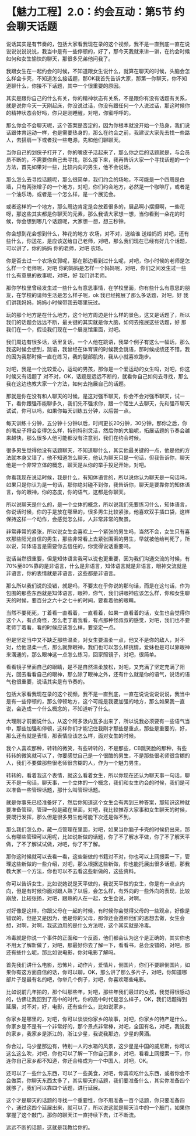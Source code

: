 # 【魅力工程】2.0：约会互动：第5节 约会聊天话题

说话其实是有节奏的，包括大家看我现在录的这个视频，我不是一直到底一直在说说说说说说说，我当中是有一些停顿的，好了，那今天我就来讲一讲，在约会时候如何和女生愉快的聊天，那很多兄弟他问我了。

我跟女生在一起约会的时候，不知道跟女生说什么，就算在聊天的时候，头脑会怎么样会卡壳，不知道怎么接话题，那OK我首先告诉大家，那第一你聊天，你不知道聊什么，你接不下话题，其中一个很重要的原因。

其实是跟你自己的什么有关，你的精神状态有关系，不是跟你有没有话题有关系，就是说你今天一天刚起床，你没说过话，你没有跟任何一个人说过话，那这时候你的精神状态会好吗，你只是刚睡醒，对吧，你蜜呼呼的。

那么你会不会聊天呢，这个答案是否定的，因为你根本就没开始一个热身，我们说话跟体育运动一样，也是需要热身的，那么在约会之前，我建议大家先去找一些路人，去搭扇一下或者找一些电源，先和他们聊聊天。

当你自己的划侠子打开了，你的嘴皮子活起来了，那么你之后的话题就是，与会员员不断的，不需要你自己去寻找，那么接下来，我再告诉大家一个寻找话题的一个方法，首先如果对一些，比较内向的男生，他不会说话。

那么怎么去寻找话题呢，那么很简单，我们约会的场地，不可能是一个四周是白墙，只有两张增子的一个地方，对吧，你们约会地方，必然是一个咖啡厅，或者是一个油乐场，或者是一个怎么样，是一个展览会。

或者这样的一个地方，那么周边肯定是会放着很多的，展品啊小摆摄啊，一些花呀，那这些其实都是你聊天的元素，那么我请大家想一想，当你看到一朵花的时候，你会想到哪几个话题呢，大家想一想，想三秒钟。

你会想到花会想到什么，种花的地方 农场，对不对，送给谁 送给妈妈 对吧，还有些什么，你送花，是应该送给自己老师，对吧，那么我们现在已经有好几个话题，可以讲了，你的妈妈 你的老师，对吧 农场。

你是否去过一个农场女郭呢，那在那边看到过什么呢，对吧，你小时候的老师是怎么样一个老师呢，对吧 你的妈妈是怎样一个妈妈呢，对吧，你们之间发生过一些什么有意思的故事呢，对吧，好 我们讲老师。

那你学校里曾经发生过一些什么有意思事情，在学校里面，你有些什么有意思的朋友，在学校的请师生活是怎么样子呢，ok 我已经拖展了那么多话题，对吧，好 我们讲我妈妈，妈妈小时候带我去哪里玩过。

玩的那个地方是在什么地方，这个地方周边是什么样的景色，这又是话题了，所以我们的话题会远远不断，最关键的其实就是你大脑，如何去拖展这些话题，好 那我们在一个，假设我们现在一个展览馆里面，对吧。

我们周边有很多话，话里复话，一个人他在跳语，我举个例子有这么一幅话，那么我这时候会想到，跳语，我曾经在体育课的时候我会跳语，那时候成绩还不错，我的因为我那时候一直在练习，我的腿部肌肉，我从小就喜欢跑步。

对吧，我是一个比较爱心，运动的男孩，那你是一个爱运动的女生吗，对吧，你这时候又有话题了 对不对，OK，话题是远远不断的，就看你自己如何去寻找，那么我在这边也教大家一个方法，如何去拖展自己的话题。

那就是你在没有和人聊天的时候，是这对强币聊天，你会不会对强币聊天，试一下，看你跟强币能聊多久，我们先不强求你，跟一个陌生人去聊天，先和强币聊天试试，你可以吗，如果你每天训练五分钟，以后尝一点。

每天训练十分钟，五分钟十分钟以后，时间更长20分钟，30分钟，那你之后，你的嘴皮子将会变得怎么样，特别特别灵活，然后你的大脑呢，拓展话题的节奏会越来越快，那么很多人他可能都没有注意到，我们在约会时候。

很多男生觉得他没有话题聊天，不知道聊什么，其实他最关键的一点，他是他的方法就本身又错了，他不知道怎么聊天，他认为聊天只是一句话，但我告诉你，聊天他是一个非常立体的概念，聊天是从你的举手投足开始，对吧。

你看我现在说话时候，我是什么，有知体语言的，所以说你认为聊天是一句话吗，如果只是你认为是一句话，那你绝对碰不到你，我告诉你，聊天是要靠你的知体语言，你的眼神，你的态度，你的语气，这都是你聊天。

所以说聊天是什么的，是一个立体的概念，所以说我们先要练习什么，知体语言，你说话时候，你的手是放在哪里的，很多男生比较紧张，他喜欢双手插口袋，这样保持这样一个动作，会感觉怎么样，人非常非常的聚景。

非常非常的紧张，所以说女生会喜欢上一个紧张的男生吗，当然不会，女生只有喜欢那些阳光自信的男生，那些非常看上去紧张围索的男生，早就被他给判死了，所以说，知体语言是需要你去信任的，你觉得说话重要吗。

说话当然很重要，但是知体语言我可以说也更重要，因为我们沟通交流的时候，有70%至80%靠的是非语言，什么是非语言，知体语言就是非语言，眼神交流就是非语言，你的表情就是非语言，这些都是非语言。

那么所以我们说的没错，就是吗，不要太在乎你说的那句话，而是在这句话，作为包围的那些东西就是知体语言，眼神，你气，我们讲眼神应该怎么样，你和女生聊天的时候，要百分之六十之七十的时间，要看着他的眼睛。

当然不要死死，丁着看一直看着，一直看着，如果一直看着的话，女生也会觉得你这个人，有点奇怪，怎么老丁着我看，有点那种怪叔叔的感觉，对吧，我们也不要老师丁着看，看的时候应该怎么样，要坚定一点。

但是坚定当中又不缺乏那些温柔，对女生要温柔一点，他又不是你的敌人，对不对，给他温柔一点，那么就靠眼神，我们也可以怎么样挑情，爱妹也是可以靠眼神来溝通的，那么眼神这一点怎么练习，回家照镜子，对吧，很简单。

看看镜子里面自己的眼睛，是不是自然温柔放松，对吧，又充满了坚定充满了阳光，回去看看自己的眼神，那么除了眼神之外，还有什么就是你的语气，说话的语气也很重要，说话其实是有节奏的。

包括大家看我现在录的这个视频，我不是一直到底，一直在说说说说说说，我当中是有一些停顿的，那么停顿地方，这个可能是我要加强的地方，那么如果我一直说，会造成一个什么概念的，不知道听了什么。

大理刚才前面说什么，从这个阿多汲内瓦多出来了，所以说我必须要有一些语气当中，那些加强和停顿，这样你们才能记住我刚才那些是重点，那些是重要的，好，那么还有就是表情，那表情应该怎么样，面对女生的时候。

我个人喜欢那种，转转的微笑，有些转转的，不是那些，CB跳笑脸的那种，有些转转的微笑就可以了，你要感觉自己是一个很酷的男生，不是那些很老师很含糊的人，我们不要做那些很老师很含糊的人，作为一个魅力男生。

转转的，看着我这个表情，就这么看着女生，所以你现在还认为聊天事一句话，聊天不是一句话，聊天事，一个立体的一个概念，我们和女生约会的时候，我们是可以准备一些管理话题，那什么叫管理话题。

就是你事先已经准备好了，然后你知道这个女生会有两到三种答案，那知识这种就要准备管理，管理一般是藏在里面，对吧，我比较推荐大家事和女生聊天的时候，要既行发挥，那么但是很多男生他可能下次还是做不到。

那么我们怎么办，藏一点管理在里面，对吧，如果当你脑子卡壳的时候扔出来，那么有哪些管理可以用呢，比如说新做的话题，你了不了解水平做，你了不了解天平做，了不了解试试做，对吧，你了不了解。

那你这时候就可以去看一看，这些新做的书籍对不对，你也可以上网搜索一下，管理这些新做的一些介绍，对吧，那么根据这些新做，你也能托展出很多话题，那我教大家一个方法，你也可以不去看这些新做的，这些资料。

你可以告诉女生，比如说她说是天平做的，我说天平做的女生，你是有一点点内向，但是有时候你面对跟人熟了以后，会怎么样，有外向的一些外向的表现，比较崩放，比较张扬，对吧，跟熟的人在一起，女生会说，对啊。

对好像是这样，你跟父母在一起的时候，有时候你会觉得父母的一些观点，好像是错误的，但是又是因为，他是你的父母，那你还会遵照他们的思想去做，女生会想，对啊，对啊，我这边用的是什么方法呢，这个其实就是冷毒。

冷毒就是你说一个事件的正面和一个反面，他们都会认为这个是正确的，其实你也不用太了解新做了，对吧，那最好你去了解一下，看看书，总会没错的，对吧，那还有些什么呢，那比如说电影，你对电影了解吗。

首先我们讲什么电影，恐怖片，动作片，爱情片，倒国片，你们不要聊倒国片，如果你有这方面自信的话，你可以聊，OK，那么讲了那么多片子，对吧，你知道哪部片子是最有名的吧，你举几个例子，对吧，你喜欢哪些电影。

比如说前几年拍的，那个叫那些年，对吧，那些年我们最过的女孩，我觉得很感动的，仿佛让我回到了高中的时代，你的高中时代是怎么样子，OK，我们话题得到延展，对不对，好，电影，还有些什么，比如说家乡。

你家乡是哪里的，对吧，你可以谈谈你家乡的故事，对吧，你家乡的特产是什么，你家乡是不是有一个非常好的，那个景点非常棒，对吧，全国有名，对吧，我说我的家乡，我家乡是浙江的，浙江少星，我说我那边，少星的黄酒。

你合过，马少星那边有，特别一人的水箱的风景，这少星是中国的威尼斯，你可以这么这么吹，对吧，你也可以了解一下你自己家乡，对吧，看看上网搜索一下，你连你自己家乡都不知道，你还合格成为一个中国人，对吧，OK。

还可以了一些什么东西，可以了一些美食，对吧，你喜欢吃什么东西，或者你会不会做菜，你聊天东西太多了，其实聊天的话题，我们要准备什么，其实你准备四个就够了，我们可以靠四个话题，进行延展。

这个才是聊天的话题的寻找一个重要性，你不用准备一百个话题，你只要准备四个，通过这四个延展出来，就可以了，所以说这就是聊天当中的一个敲门，如果你掌握了这个敲门，那你的聊天江一直持续下去，江不断流。

远远不断的话题，这就是我教给你的。